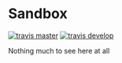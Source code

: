 Sandbox
=======

[![travis master](https://img.shields.io/travis/wdeconinck/sandbox/master.svg?label=master&logo=travis)](http://travis-ci.org/wdeconinck/sandbox "master")
[![travis develop](https://img.shields.io/travis/wdeconinck/sandbox/develop.svg?label=develop&logo=travis)](http://travis-ci.org/wdeconinck/sandbox "develop")

Nothing much to see here at all


